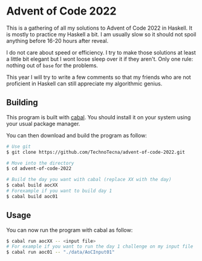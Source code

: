 # Advent of Code 2022

This is a gathering of all my solutions to Advent of Code 2022 in Haskell. It is mostly to practice my Haskell a bit. I am usually slow so it should not spoil anything before 16-20 hours after reveal.

I do not care about speed or efficiency. I try to make those solutions at least a little bit elegant but I wont loose sleep over it if they aren't. Only one rule: nothing out of `base` for the problems.

This year I will try to write a few comments so that my friends who are not proficient in Haskell can still appreciate my algorithmic genius.

## Building

This program is built with [cabal](https://www.haskell.org/cabal/). You should install it on your system using your usual package manager.

You can then download and build the program as follow:

```bash 
# Use git
$ git clone https://github.com/TechnoTecna/advent-of-code-2022.git

# Move into the directory
$ cd advent-of-code-2022

# Build the day you want with cabal (replace XX with the day)
$ cabal build aocXX
# Forexample if you want to build day 1
$ cabal build aoc01
```

## Usage

You can now run the program with cabal as follow:

```bash
$ cabal run aocXX -- <input file>
# For example if you want to run the day 1 challenge on my input file
$ cabal run aoc01 -- "./data/AoCInput01"
```
